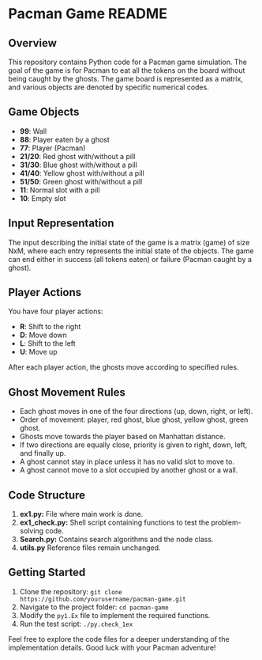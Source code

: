 # Pacman Game README

## Overview

This repository contains Python code for a Pacman game simulation. The goal of the game is for Pacman to eat all the tokens on the board without being caught by the ghosts. The game board is represented as a matrix, and various objects are denoted by specific numerical codes.

## Game Objects

- **99**: Wall
- **88**: Player eaten by a ghost
- **77**: Player (Pacman)
- **21/20**: Red ghost with/without a pill
- **31/30**: Blue ghost with/without a pill
- **41/40**: Yellow ghost with/without a pill
- **51/50**: Green ghost with/without a pill
- **11**: Normal slot with a pill
- **10**: Empty slot

## Input Representation

The input describing the initial state of the game is a matrix (game) of size NxM, where each entry represents the initial state of the objects. The game can end either in success (all tokens eaten) or failure (Pacman caught by a ghost).

## Player Actions

You have four player actions:
- **R**: Shift to the right
- **D**: Move down
- **L**: Shift to the left
- **U**: Move up

After each player action, the ghosts move according to specified rules.

## Ghost Movement Rules

- Each ghost moves in one of the four directions (up, down, right, or left).
- Order of movement: player, red ghost, blue ghost, yellow ghost, green ghost.
- Ghosts move towards the player based on Manhattan distance.
- If two directions are equally close, priority is given to right, down, left, and finally up.
- A ghost cannot stay in place unless it has no valid slot to move to.
- A ghost cannot move to a slot occupied by another ghost or a wall.

## Code Structure

1. **ex1.py:** File where main work is done. 
2. **ex1_check.py:** Shell script containing functions to test the problem-solving code. 
3. **Search.py:** Contains search algorithms and the node class.
4. **utils.py** Reference files remain unchanged.

## Getting Started

1. Clone the repository: `git clone https://github.com/yourusername/pacman-game.git`
2. Navigate to the project folder: `cd pacman-game`
3. Modify the `py1.Ex` file to implement the required functions.
4. Run the test script: `./py.check_1ex`

Feel free to explore the code files for a deeper understanding of the implementation details. Good luck with your Pacman adventure!
